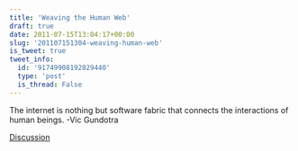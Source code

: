```yaml
---
title: 'Weaving the Human Web'
draft: true
date: 2011-07-15T13:04:17+00:00
slug: '201107151304-weaving-human-web'
is_tweet: true
tweet_info:
  id: '91749908192829440'
  type: 'post'
  is_thread: False
---
```




The internet is nothing but software fabric that connects the interactions of human beings. -Vic Gundotra

[Discussion](https://x.com/sytelus/status/91749908192829440)
